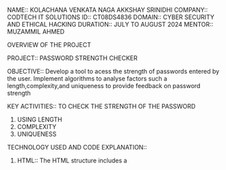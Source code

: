 NAME:: KOLACHANA VENKATA NAGA AKKSHAY SRINIDHI
COMPANY:: CODTECH IT SOLUTIONS
ID:: CT08DS4836
DOMAIN:: CYBER SECURITY AND ETHICAL HACKING
DURATION:: JULY TO AUGUST 2024
MENTOR:: MUZAMMIL AHMED 

OVERVIEW OF THE PROJECT

PROJECT:: PASSWORD STRENGTH CHECKER

OBJECTIVE:: Develop a tool to acess the strength of passwords entered by the user. Implement algorithms to analyse factors such a length,complexity,and uniqueness to provide feedback on password strength

KEY ACTIVITIES:: TO CHECK THE STRENGTH OF THE PASSWORD 
1) USING LENGTH
2) COMPLEXITY
3) UNIQUENESS
   
TECHNOLOGY USED AND CODE EXPLANATION::
1) HTML:: The HTML structure includes a <title> for the page, a <style> section for CSS, and a <script> section for the JavaScript code.
The body contains an  heading, an input field for the user to enter the password, and two div elements: one for the password strength bar and one for the password strength text.

3) CSS:The CSS styles the layout and appearance of the page, including the font, text alignment, input field, password strength bar, and password strength text.
The password strength bar is given a height of 20px and a width that will be dynamically updated by the JavaScript code.
The password strength text is given a margin-top of 10px and a bold font weight.

5) JavaScript:The calculatePasswordStrength function takes a password as input and calculates a score based on the length and complexity of the password.
The function checks the length of the password and assigns a score of 1 or 2 based on whether the password is at least 8 characters or 12 characters long, respectively.
The function then checks the complexity of the password by looking for the presence of uppercase letters, lowercase letters, numbers, and symbols. The score is assigned based on the number of these character types present.
The function does not include the uniqueness check, as that functionality is not implemented in this example.
The input event listener is attached to the password input field. Whenever the user types or changes the password, the calculatePasswordStrength function is called, and the password strength bar and text are updated accordingly.
The password strength bar's width is set to the percentage of the maximum score (6) that the current password score represents.
The password strength text is updated to display "Weak password", "Medium password", or "Strong password" based on the calculated score.
